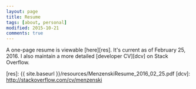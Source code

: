 ```yaml
---
layout: page
title: Resume
tags: [about, personal]
modified: 2015-10-21
comments: true
---
```


A one-page resume is viewable [here][res]. It's current as of February 25,
2016. I also maintain a more detailed [developer CV][dcv] on Stack Overflow.

[res]: {{ site.baseurl }}/resources/MenzenskiResume_2016_02_25.pdf
[dcv]: http://stackoverflow.com/cv/menzenski
